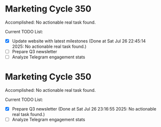 # Marketing Cycle 350

Accomplished: No actionable real task found.

Current TODO List:

- [x] Update website with latest milestones  (Done at Sat Jul 26 22:45:14 2025: No actionable real task found.)
- [ ] Prepare Q3 newsletter
- [ ] Analyze Telegram engagement stats

# Marketing Cycle 350

Accomplished: No actionable real task found.

Current TODO List:

- [x] Prepare Q3 newsletter  (Done at Sat Jul 26 23:16:55 2025: No actionable real task found.)
- [ ] Analyze Telegram engagement stats